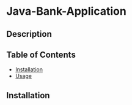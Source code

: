 # Java-Bank-Application

## Description

## Table of Contents
- [Installation](#installation)
- [Usage](#usage)

## Installation
```bash 
